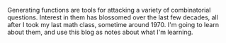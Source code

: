 Generating functions are tools for attacking a variety of combinatorial questions.
Interest in them has blossomed over the last few decades, all after I took my last math class, sometime around 1970.
I'm going to learn about them, and use this blog as notes about what I'm learning.
